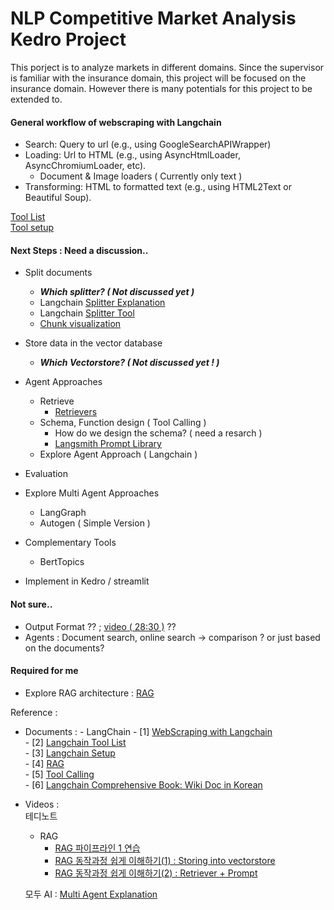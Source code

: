 # NLP Competitive Market Analysis Kedro Project
This porject is to analyze markets in different domains. Since the supervisor is familiar with the insurance domain, this project will be focused on the insurance domain. However there is many potentials for this project to be extended to.  

#### General workflow of webscraping with Langchain
- Search: Query to url (e.g., using GoogleSearchAPIWrapper) 
- Loading: Url to HTML (e.g., using AsyncHtmlLoader, AsyncChromiumLoader, etc).
    - Document & Image loaders ( Currently only text )
- Transforming: HTML to formatted text (e.g., using HTML2Text or Beautiful Soup).

[Tool List](https://python.langchain.com/v0.1/docs/integrations/tools/)  
[Tool setup](https://python.langchain.com/v0.1/docs/get_started/installation/)   

#### Next Steps : Need a discussion.. 
- Split documents
    - ***Which splitter? ( Not discussed yet )***
    - Langchain [Splitter Explanation](https://python.langchain.com/v0.1/docs/modules/data_connection/document_transformers/)  
    - Langchain [Splitter Tool](https://js.langchain.com/v0.1/docs/modules/data_connection/document_transformers/)
    - [Chunk visualization](https://chunkviz.up.railway.app)
- Store data in the vector database 
    - ***Which Vectorstore? ( Not discussed yet ! )***
- Agent Approaches
    - Retrieve
        - [Retrievers](https://python.langchain.com/v0.1/docs/modules/data_connection/retrievers/)
    - Schema, Function design ( Tool Calling )  
        - How do we design the schema? ( need a resarch )
        - [Langsmith Prompt Library](https://smith.langchain.com/hub)
    - Explore Agent Approach ( Langchain )
- Evaluation 
- Explore Multi Agent Approaches
    - LangGraph
    - Autogen ( Simple Version )
- Complementary Tools
    - BertTopics 

- Implement in Kedro / streamlit 


#### Not sure..
- Output Format ?? ; [video ( 28:30 )](https://www.youtube.com/watch?app=desktop&v=NHeOMxa7VgU) ?? 
- Agents : Document search, online search -> comparison ? or just based on the documents? 

#### Required for me
- Explore RAG architecture : [RAG](https://python.langchain.com/v0.1/docs/use_cases/question_answering/)

Reference :   
- Documents :
      - LangChain
          - [1] [WebScraping with Langchain](https://python.langchain.com/v0.1/docs/use_cases/web_scraping/)   
          - [2] [Langchain Tool List](https://python.langchain.com/v0.1/docs/integrations/tools/)    
          - [3] [Langchain Setup](https://python.langchain.com/v0.1/docs/get_started/installation/)     
          - [4] [RAG](https://python.langchain.com/v0.1/docs/use_cases/question_answering/)  
          - [5] [Tool Calling](https://python.langchain.com/docs/concepts/tool_calling/)  
          - [6] [Langchain Comprehensive Book: Wiki Doc in Korean](https://wikidocs.net/262595)  
  
- Videos :  
  테디노트
    - RAG
        - [RAG 파이프라인 1 연습](https://www.youtube.com/watch?v=1scMJH93v0M&t=572s)
        - [RAG 동작과정 쉽게 이해하기(1) : Storing into vectorstore](https://www.youtube.com/watch?v=zybyszetEcE&t=992s)
        - [RAG 동작과정 쉽게 이해하기(2) : Retriever + Prompt](https://www.youtube.com/watch?v=Fxc2AzrxOP8&t=76s)

  모두 AI : [Multi Agent Explanation](https://www.youtube.com/watch?v=1n_Kui6B43Y)      
